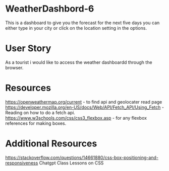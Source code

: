 # WeatherDashbord-6
 This is a dashboard to give you the forecast for the next five days you can either type in your city or click on the location setting in the options.
 # User Story
 As a tourist i would like to access the weather dashboardd through the browser.
 # Resources
 https://openweathermap.org/current - to find api and geolocater read page
 https://developer.mozilla.org/en-US/docs/Web/API/Fetch_API/Using_Fetch - Reading on how to do a fetch api.
https://www.w3schools.com/css/css3_flexbox.asp - for any flexbox references for making boxes.
# Additional Resources
https://stackoverflow.com/questions/14661880/css-box-positioning-and-responsiveness
Chatgpt
Class Lessons on CSS



